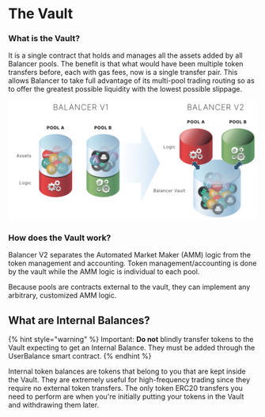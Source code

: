 # The Vault

### What is the Vault?

It is a single contract that holds and manages all the assets added by all Balancer pools. The benefit is that what would have been multiple token transfers before, each with gas fees, now is a single transfer pair. This allows Balancer to take full advantage of its multi-pool trading routing so as to offer the greatest possible liquidity with the lowest possible slippage.

![Changes in the architecture of the Balancer Pools](../../.gitbook/assets/image%20%284%29.png)

### How does the Vault work?

Balancer V2 separates the Automated Market Maker \(AMM\) logic from the token management and accounting. Token management/accounting is done by the vault while the AMM logic is individual to each pool.

Because pools are contracts external to the vault, they can implement any arbitrary, customized AMM logic.

## What are Internal Balances?

{% hint style="warning" %}
Important: **Do not** blindly transfer tokens to the Vault expecting to get an Internal Balance. They must be added through the UserBalance smart contract.
{% endhint %}

Internal token balances are tokens that belong to you that are kept inside the Vault. They are extremely useful for high-frequency trading since they require no external token transfers. The only token ERC20 transfers you need to perform are when you're initially putting your tokens in the Vault and withdrawing them later.


